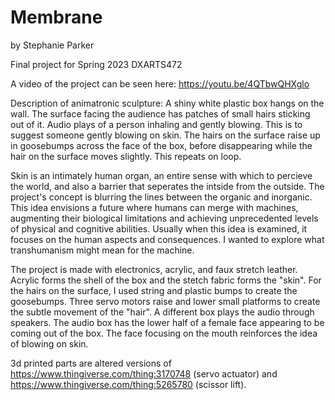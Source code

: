 # Membrane
by Stephanie Parker

Final project for Spring 2023 DXARTS472

A video of the project can be seen here: https://youtu.be/4QTbwQHXglo

Description of animatronic sculpture: A shiny white plastic box hangs on the wall. The surface facing the audience has patches of small hairs sticking out of it. Audio plays of a person inhaling and gently blowing. This is to suggest someone gently blowing on skin. The hairs on the surface raise up in goosebumps across the face of the box, before disappearing while the hair on the surface moves slightly. This repeats on loop.

Skin is an intimately human organ, an entire sense with which to percieve the world, and also a barrier that seperates the intside from the outside. The project's concept is blurring the lines between the organic and inorganic. This idea envisions a future where humans can merge with machines, augmenting their biological limitations and achieving unprecedented levels of physical and cognitive abilities. Usually when this idea is examined, it focuses on the human aspects and consequences. I wanted to explore what transhumanism might mean for the machine. 

The project is made with electronics, acrylic, and faux stretch leather. Acrylic forms the shell of the box and the stetch fabric forms the "skin". For the hairs on the surface, I used string and plastic bumps to create the goosebumps. Three servo motors raise and lower small platforms to create the subtle movement of the "hair". A different box plays the audio through speakers. The audio box has the lower half of a female face appearing to be coming out of the box. The face focusing on the mouth reinforces the idea of blowing on skin. 

3d printed parts are altered versions of https://www.thingiverse.com/thing:3170748 (servo actuator) and https://www.thingiverse.com/thing:5265780 (scissor lift). 
